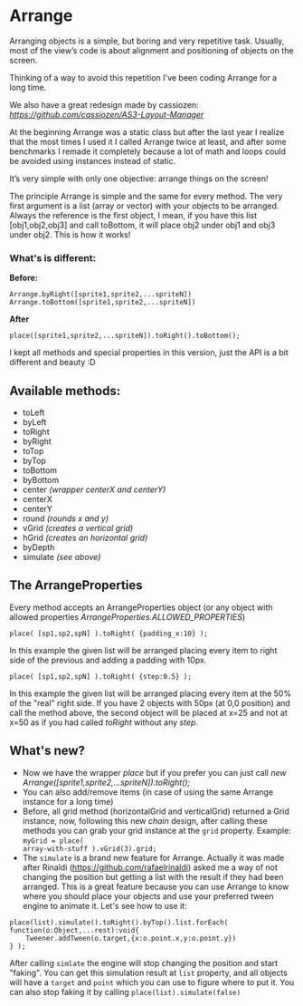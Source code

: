 # Arrange

Arranging objects is a simple, but boring and very repetitive task.
Usually, most of the view’s code is about alignment and positioning of objects on the screen.

Thinking of a way to avoid this repetition I've been coding Arrange for a long time.

We also have a great redesign made by cassiozen:
*https://github.com/cassiozen/AS3-Layout-Manager*

At the beginning Arrange was a static class but after the last year I realize that the most times I used it I called Arrange twice at least, and after some benchmarks I remade it completely because a lot of math and loops could be avoided using instances instead of static.

It’s very simple with only one objective: arrange things on the screen!

The principle Arrange is simple and the same for every method. The very first argument is a list (array or vector) with your objects to be arranged.
Always the reference is the first object, I mean, if you have this list [obj1,obj2,obj3] and call toBottom, it will place obj2 under obj1 and obj3 under obj2. This is how it works!

### What's is different:

**Before:**
<pre><code>Arrange.byRight([sprite1,sprite2,...spriteN])
Arrange.toBottom([sprite1,sprite2,...spriteN])</code></pre>

**After**
<pre><code>place([sprite1,sprite2,...spriteN]).toRight().toBottom();</code></pre>

I kept all methods and special properties in this version, just the API is a bit different and beauty :D

## Available methods:

* toLeft
* byLeft
* toRight
* byRight
* toTop
* byTop
* toBottom
* byBottom
* center *(wrapper centerX and centerY)*
* centerX
* centerY
* round *(rounds x and y)*
* vGrid *(creates a vertical grid)*
* hGrid *(creates an horizontal grid)*
* byDepth
* simulate *(see above)*

## The ArrangeProperties
Every method accepts an ArrangeProperties object (or any object with allowed properties *ArrangeProperties.ALLOWED_PROPERTIES*)

<pre><code>place( [sp1,sp2,spN] ).toRight( {padding_x:10} );</code></pre>
In this example the given list will be arranged placing every item to right side of the previous and adding a padding with 10px.

<pre><code>place( [sp1,sp2,spN] ).toRight( {step:0.5} );</code></pre>
In this example the given list will be arranged placing every item at the 50% of the "real" right side.
If you have 2 objects with 50px (at 0,0 position) and call the method above, the second object will be placed at x=25 and not at x=50 as if you had called *toRight* without any *step*.

## What's new?

* Now we have the wrapper *place* but if you prefer you can just call *new Arrange([sprite1,sprite2,...spriteN]).toRight();*
* You can also add/remove items (in case of using the same Arrange instance for a long time)
* Before, all grid method (horizontalGrid and verticalGrid) returned a Grid instance, now, following this new *chain* design,
after calling these methods you can grab your grid instance at the <code>grid</code> property. Example: <code>myGrid = place( array-with-stuff ).vGrid(3).grid;</code>
* The <code>simulate</code> is a brand new feature for Arrange. Actually it was made after Rinaldi (https://github.com/rafaelrinaldi) asked me a way of not changing the position but getting a list with the result if they had been arranged.
This is a great feature because you can use Arrange to know where you should place your objects and use your preferred tween engine to animate it. Let's see how to use it:

<pre><code>place(list).simulate().toRight().byTop().list.forEach( function(o:Object,...rest):void{
	Tweener.addTween(o.target,{x:o.point.x,y:o.point.y})
} );</code></pre>

After calling <code>simlate</code> the engine will stop changing the position and start "faking".
You can get this simulation result at <code>list</code> property, and all objects will have a <code>target</code> and <code>point</code> which you can use to figure where to put it.
You can also stop faking it by calling <code>place(list).simulate(false)</code>